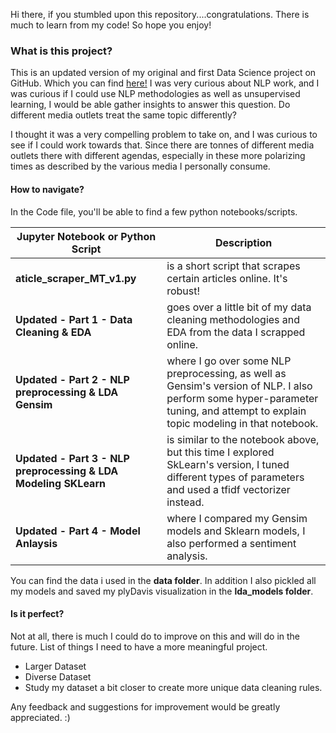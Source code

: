 Hi there, if you stumbled upon this repository....congratulations. There is much to learn from my code! So hope you enjoy!

### What is this project?
This is an updated version of my original and first Data Science project on GitHub. Which you can find [here!](https://github.com/andrewhnberry/-Original--nlp_lda_media_bias_capstone) I was very curious about NLP work, and I was curious if I could use NLP methodologies as well as unsupervised learning, I would be able gather insights to answer this question. Do different media outlets treat the same topic differently?

I thought it was a very compelling problem to take on, and I was curious to see if I could work towards that. Since there are tonnes of different media outlets there with different agendas, especially in these more polarizing times as described by the various media I personally consume.

#### How to navigate?
In the Code file, you'll be able to find a few python notebooks/scripts.

|  Jupyter Notebook or Python Script |  Description |
|---|---|
| **aticle_scraper_MT_v1.py**  |  is a short script that scrapes certain articles online. It's robust! |
| **Updated - Part 1 - Data Cleaning & EDA**  |  goes over a little bit of my data cleaning methodologies and EDA from the data I scrapped online. |
| **Updated - Part 2 - NLP preprocessing & LDA Gensim**  |  where I go over some NLP preprocessing, as well as Gensim's version of NLP. I also perform some hyper-parameter tuning, and attempt to explain topic modeling in that notebook. |
|**Updated - Part 3 - NLP preprocessing & LDA Modeling SKLearn**|is similar to the notebook above, but this time I explored SkLearn's version, I tuned different types of parameters and used a tfidf vectorizer instead.|
|**Updated - Part 4 - Model Anlaysis**|where I compared my Gensim models and Sklearn models, I also performed a sentiment analysis.|


You can find the data i used in the **data folder**. In addition I also pickled all my models and saved my plyDavis visualization in the **lda_models folder**.

#### Is it perfect?
Not at all, there is much I could do to improve on this and will do in the future. List of things I need to have a more meaningful project.
- Larger Dataset
- Diverse Dataset
- Study my dataset a bit closer to create more unique data cleaning rules.


Any feedback and suggestions for improvement would be greatly appreciated. :)
